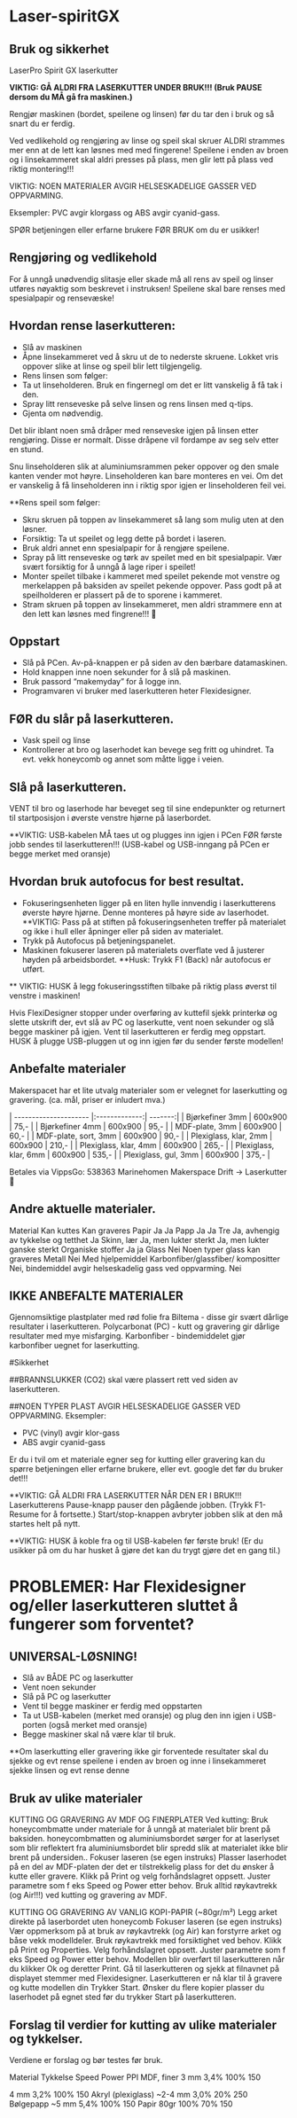 # Laser-spiritGX

## Bruk og sikkerhet

LaserPro Spirit GX laserkutter

**VIKTIG: 
GÅ ALDRI FRA LASERKUTTER UNDER BRUK!!! 
(Bruk PAUSE dersom du MÅ gå fra maskinen.)**

Rengjør maskinen (bordet, speilene og linsen) før du tar den i bruk og så snart du er ferdig.

Ved vedlikehold og rengjøring av linse og speil skal skruer ALDRI strammes mer enn at de lett kan løsnes med med fingerene!
Speilene i enden av broen og i linsekammeret skal aldri presses på plass, men glir lett på plass ved riktig montering!!! 

VIKTIG:
NOEN MATERIALER AVGIR HELSESKADELIGE GASSER VED OPPVARMING. 


Eksempler: PVC avgir klorgass og ABS avgir cyanid-gass.

SPØR betjeningen eller erfarne brukere FØR BRUK om du er usikker!


## Rengjøring og vedlikehold

For å unngå unødvendig slitasje eller skade må all rens av speil og linser utføres nøyaktig som beskrevet i instruksen!
Speilene skal bare renses med spesialpapir og rensevæske!

## Hvordan rense laserkutteren:
- Slå av maskinen
- Åpne linsekammeret ved å skru ut de to nederste skruene. Lokket vris oppover slike at linse og speil blir lett tilgjengelig. 
- Rens linsen som følger:
- Ta ut linseholderen. Bruk en fingernegl om det er litt vanskelig å få tak i den.
- Spray litt renseveske på selve linsen og rens linsen med q-tips. 
- Gjenta om nødvendig.

Det blir iblant noen små dråper med renseveske igjen på linsen etter rengjøring. Disse er normalt. Disse dråpene vil fordampe av seg selv etter en stund.

Snu linseholderen slik at aluminiumsrammen peker oppover og den smale kanten vender mot høyre.
Linseholderen kan bare monteres en vei. Om det er vanskelig å få linseholderen inn i riktig spor igjen er linseholderen feil vei. 

**Rens speil som følger:
- Skru skruen på  toppen av linsekammeret så lang som mulig uten at den løsner.
- Forsiktig: Ta ut speilet og legg dette på bordet i laseren.
- Bruk aldri annet enn spesialpapir for å rengjøre speilene.
- Spray på litt renseveske og tørk av speilet med en bit spesialpapir. Vær svært forsiktig for å unngå å lage riper i speilet!
- Monter speilet tilbake i kammeret med speilet pekende mot venstre og merkelappen på baksiden av speilet pekende oppover. Pass godt på at speilholderen er plassert på de to sporene i kammeret.
- Stram skruen på toppen av linsekammeret, men aldri strammere enn at den lett kan løsnes med fingrene!!!

## Oppstart

- Slå på PCen.
Av-på-knappen er på siden av den bærbare datamaskinen. 
- Hold knappen inne noen sekunder for å slå på maskinen.
- Bruk passord “makemyday” for å logge inn.
- Programvaren vi bruker med laserkutteren heter Flexidesigner.


## FØR du slår på laserkutteren.
- Vask speil og linse
- Kontrollerer at bro og laserhodet kan bevege seg fritt og uhindret. Ta evt. vekk honeycomb og annet som måtte ligge i veien.

## Slå på laserkutteren. 
VENT til bro og laserhode har beveget seg til sine endepunkter og returnert til startposisjon i øverste venstre hjørne på laserbordet.

**VIKTIG: USB-kabelen MÅ taes ut og plugges inn igjen i PCen FØR første jobb sendes til laserkutteren!!!
(USB-kabel og USB-inngang på PCen er begge merket med oransje) 

## Hvordan bruk autofocus for best resultat.
- Fokuseringsenheten ligger på en liten hylle innvendig i laserkutterens øverste høyre hjørne. Denne monteres på høyre side av laserhodet.
**VIKTIG: Pass på at stiften på fokuseringsenheten treffer på materialet og ikke i hull eller åpninger eller på siden av materialet. 
- Trykk på Autofocus på betjeningspanelet.
- Maskinen fokuserer laseren på materialets overflate ved å justerer høyden på arbeidsbordet.
**Husk: Trykk F1 (Back) når autofocus er utført.

** VIKTIG: HUSK å legg fokuseringsstiften tilbake på riktig plass øverst til venstre i maskinen!

Hvis FlexiDesigner stopper under overføring av kuttefil sjekk printerkø og slette  utskrift der, evt slå av PC og laserkutte, vent noen sekunder og slå begge maskiner på igjen. Vent til laserkutteren er ferdig meg oppstart.
HUSK å plugge USB-pluggen ut og inn igjen før du sender første modellen!


## Anbefalte materialer

Makerspacet har et lite utvalg materialer som er velegnet for laserkutting og gravering. (ca. mål, priser er inludert mva.)

| --------------------- |:-------------:| -------:|
| Bjørkefiner 3mm       | 600x900       | 75,-    |
| Bjørkefiner 4mm       | 600x900       | 95,-    |
| MDF-plate, 3mm        | 600x900       | 60,-    |
| MDF-plate, sort, 3mm  | 600x900       | 90,-    |
| Plexiglass, klar, 2mm | 600x900       | 210,-   |
| Plexiglass, klar, 4mm | 600x900       | 265,-   |
| Plexiglass, klar, 6mm | 600x900       | 535,-   |
| Plexiglass, gul, 3mm  | 600x900       | 375,-   |

Betales via 
VippsGo: 538363 Marinehomen Makerspace Drift -> Laserkutter

## Andre aktuelle materialer.
Material
Kan kuttes
Kan graveres
Papir
Ja
Ja
Papp
Ja
Ja
Tre
Ja, avhengig av tykkelse og tetthet
Ja
Skinn, lær
Ja, men lukter sterkt
Ja, men lukter ganske sterkt
Organiske stoffer
Ja
ja
Glass
Nei
Noen typer glass kan graveres
Metall
Nei
Med hjelpemiddel
Karbonfiber/glassfiber/
kompositter
Nei, bindemiddel avgir helseskadelig gass ved oppvarming.
Nei

## IKKE ANBEFALTE MATERIALER
Gjennomsiktige plastplater med rød folie fra Biltema - disse gir svært dårlige resultater i laserkutteren.
Polycarbonat (PC) - kutt og gravering gir dårlige resultater med mye misfarging.
Karbonfiber - bindemiddelet gjør karbonfiber uegnet for laserkutting.

#Sikkerhet

##BRANNSLUKKER (CO2) skal være plassert rett ved siden av laserkutteren.

##NOEN TYPER PLAST AVGIR HELSESKADELIGE GASSER VED OPPVARMING. 
Eksempler:
- PVC (vinyl) avgir klor-gass
- ABS avgir cyanid-gass

Er du i tvil om et materiale egner seg for kutting eller gravering kan du spørre betjeningen eller erfarne brukere, eller evt. google det før du bruker det!!!

**VIKTIG: GÅ ALDRI FRA LASERKUTTER NÅR DEN ER I BRUK!!! 
Laserkutterens Pause-knapp pauser den pågående jobben. 
(Trykk F1-Resume for å fortsette.)
Start/stop-knappen avbryter jobben slik at den må startes helt på nytt. 

**VIKTIG: HUSK å koble fra og til USB-kabelen før første bruk!
(Er du usikker på om du har husket å gjøre det kan du trygt gjøre det en gang til.) 

# PROBLEMER: Har Flexidesigner og/eller laserkutteren sluttet å fungerer som forventet?
## UNIVERSAL-LØSNING! 
- Slå av BÅDE PC og laserkutter
- Vent noen sekunder
- Slå på PC og laserkutter
- Vent til begge maskiner er ferdig med oppstarten
- Ta ut USB-kabelen (merket med oransje) og plug den inn igjen i USB-porten (også merket med oransje)
- Begge maskiner skal nå være klar til bruk.

**Om laserkutting eller gravering ikke gir forventede resultater skal du 
sjekke og evt rense speilene i enden av broen og inne i linsekammeret
sjekke linsen og evt rense denne

## Bruk av ulike materialer
KUTTING OG GRAVERING AV MDF OG FINERPLATER
Ved kutting: Bruk honeycombmatte under materiale for å unngå at materialet blir brent på baksiden.
honeycombmatten og aluminiumsbordet sørger for at laserlyset  som blir reflektert fra aluminiumsbordet blir spredd slik at materialet ikke blir brent på undersiden..
Fokuser laseren (se egen instruks)
Plasser laserhodet på en del av MDF-platen der det er tilstrekkelig plass for det du ønsker å kutte eller gravere.
Klikk på Print og velg forhåndslagret oppsett. Juster parametre som f eks Speed og Power etter behov.
Bruk alltid røykavtrekk (og Air!!!) ved kutting og gravering av MDF.


KUTTING OG GRAVERING AV VANLIG KOPI-PAPIR (~80gr/m²)
Legg arket direkte på laserbordet uten honeycomb
Fokuser laseren (se egen instruks)
Vær oppmerksom på at bruk av røykavtrekk (og Air) kan forstyrre arket og båse vekk modelldeler. Bruk røykavtrekk med forsiktighet ved behov.
Klikk på Print og Properties. 
Velg forhåndslagret oppsett. 
Juster parametre som f eks Speed og Power etter behov.
Modellen blir overført til laserkutteren når du klikker Ok og deretter Print. 
Gå til laserkutteren og sjekk at filnavnet på displayet stemmer med Flexidesigner.
Laserkutteren er nå klar til å gravere og kutte modellen din
Trykker Start.
Ønsker du flere kopier plasser du laserhodet på egnet sted før du trykker Start på laserkutteren.

## Forslag til verdier for kutting av ulike materialer og tykkelser.
Verdiene er forslag og bør testes før bruk.


Material
Tykkelse
Speed
Power
PPI
MDF, finer
3 mm
3,4%
100%
150


4 mm
3,2%
100%
150
Akryl (plexiglass)
~2-4 mm
3,0%
20%
250
Bølgepapp
~5 mm
5,4%
100%
150
Papir
80gr
100%
70%
150

